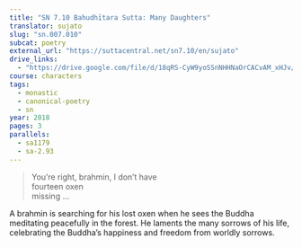 ```yaml
---
title: "SN 7.10 Bahudhītara Sutta: Many Daughters"
translator: sujato
slug: "sn.007.010"
subcat: poetry
external_url: "https://suttacentral.net/sn7.10/en/sujato"
drive_links:
  - "https://drive.google.com/file/d/18qRS-CyW9yoSSnNHHNaOrCACvAM_xHJv/view?usp=drivesdk"
course: characters
tags:
  - monastic
  - canonical-poetry
  - sn
year: 2018
pages: 3
parallels:
  - sa1179
  - sa-2.93
---
```


> You’re right, brahmin, I don’t have  
fourteen oxen  
missing ...

A brahmin is searching for his lost oxen when he sees the Buddha meditating peacefully in the forest. He laments the many sorrows of his life, celebrating the Buddha’s happiness and freedom from worldly sorrows.

